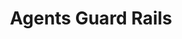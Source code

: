 ---
id: agent-guard-rails
title: Agents Guard Rails
sidebar_label: Agent Guard Rails
description: "TODO"
---